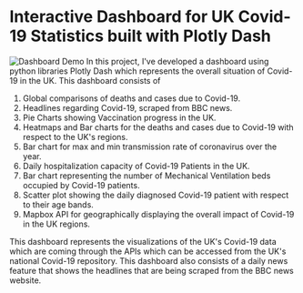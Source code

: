 # Interactive Dashboard for UK Covid-19 Statistics built with Plotly Dash
![Dashboard Demo](https://user-images.githubusercontent.com/31138706/128731970-1f00522c-2c47-4100-bd89-46f6a7bd444c.gif)
In this project, I've developed a dashboard using python libraries Plotly Dash which represents the overall situation of Covid-19 in the UK. This dashboard consists of
1. Global comparisons of deaths and cases due to Covid-19.
2. Headlines regarding Covid-19, scraped from BBC news.
3. Pie Charts showing Vaccination progress in the UK.
4. Heatmaps and Bar charts for the deaths and cases due to Covid-19 with respect to the UK's regions.
5. Bar chart for max and min transmission rate of coronavirus over the year.
6. Daily hospitalization capacity of Covid-19 Patients in the UK.
7. Bar chart representing the number of Mechanical Ventilation beds occupied by Covid-19 patients.
8. Scatter plot showing the daily diagnosed Covid-19 patient with respect to their age bands.
9. Mapbox API for geographically displaying the overall impact of Covid-19 in the UK regions.

This dashboard represents the visualizations of the UK's Covid-19 data which are coming through the APIs which can be accessed from the UK's national Covid-19 repository. This dashboard also consists of a daily news feature that shows the headlines that are being scraped from the BBC news website.
